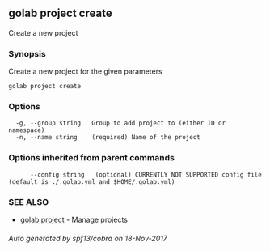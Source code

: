 ## golab project create

Create a new project

### Synopsis


Create a new project for the given parameters

```
golab project create
```

### Options

```
  -g, --group string   Group to add project to (either ID or namespace)
  -n, --name string    (required) Name of the project
```

### Options inherited from parent commands

```
      --config string   (optional) CURRENTLY NOT SUPPORTED config file (default is ./.golab.yml and $HOME/.golab.yml)
```

### SEE ALSO
* [golab project](golab_project.md)	 - Manage projects

###### Auto generated by spf13/cobra on 18-Nov-2017
